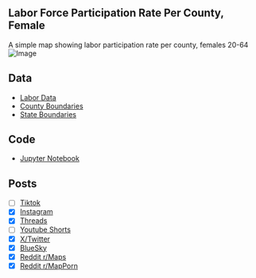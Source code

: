 ## Labor Force Participation Rate Per County, Female
A simple map showing labor participation rate per county, females 20-64
![Image](https://drive.google.com/uc?export=view&id=1OG1TAhrhFcFgihHpQdL5IbGHm7d40bzY)

## Data
* [Labor Data](https://data.census.gov/table/ACSST5Y2023.S2301)
* [County Boundaries](https://www.census.gov/geographies/mapping-files/time-series/geo/cartographic-boundary.html)
* [State Boundaries](https://www.census.gov/geographies/mapping-files/time-series/geo/carto-boundary-file.html)

## Code
* [Jupyter Notebook](FormatData.ipynb)

## Posts
- [ ] [Tiktok]()
- [x] [Instagram](https://www.instagram.com/p/DN1Jb_PZJ7S/)
- [x] [Threads](https://www.threads.com/@vinemapper/post/DN1JcfC5Js9)
- [ ] [Youtube Shorts]()
- [x] [X/Twitter](https://x.com/VineMapper/status/1960428383768301758)
- [x] [BlueSky](https://bsky.app/profile/vinemapper.bsky.social/post/3lwuborla4k2j)
- [x] [Reddit r/Maps](https://www.reddit.com/r/Maps/comments/1n0vrjp/labor_force_participation_rate_per_state_female/)
- [x] [Reddit r/MapPorn](https://www.reddit.com/r/MapPorn/comments/1n0vrmx/labor_force_participation_rate_per_state_female/)
